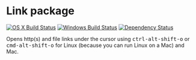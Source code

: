 # Link package
[![OS X Build Status](https://travis-ci.org/dhinakg/link.svg?branch=master)](https://travis-ci.org/dhinakg/link) [![Windows Build Status](https://ci.appveyor.com/api/projects/status/65iua76ebp1nnmi3/branch/master?svg=true)](https://ci.appveyor.com/project/dhinakg/link/branch/master) [![Dependency Status](https://david-dm.org/dhinakg/link.svg)](https://david-dm.org/dhinakg/link)

Opens http(s) and file links under the cursor using <kbd>ctrl-alt-shift-o</kbd> or <kbd>cmd-alt-shift-o</kbd> for Linux (because you can run Linux on a Mac) and Mac.
